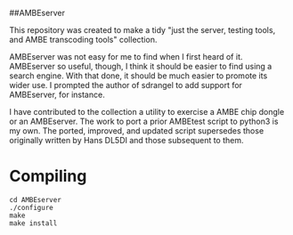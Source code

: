 ##AMBEserver

This repository was created to make a tidy "just the server, testing tools, and AMBE transcoding tools" collection.

AMBEserver was not easy for me to find when I first heard of it. AMBEserver so useful, though, I think it should be easier to find using a search engine. With that done, it should be much easier to promote its wider use. I prompted the author of sdrangel to add support for AMBEserver, for instance.

I have contributed to the collection a utility to exercise a AMBE chip dongle or an AMBEserver. The work to port a prior AMBEtest script to python3 is my own. The ported, improved, and updated script supersedes those originally written by Hans DL5DI and those subsequent to them.

# Compiling

```
cd AMBEserver
./configure
make
make install
```

